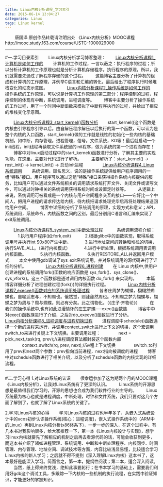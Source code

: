 ```yaml
---
title: Linux内核分析课程_学习索引
date: 2015-06-14 13:04:27
categories: Linux
tags: Linux kernel
---
```

﻿
　　唐国泽 原创作品转载请注明出处 《Linux内核分析》MOOC课程http://mooc.study.163.com/course/USTC-1000029000
****
#一.学习目录索引
 　　Linux内核分析学习博客整理：
 　　[Linux内核分析课程1_计算机是如何工作的](http://blog.csdn.net/tang152453/article/details/44087589)
 　　计算机的工作过程，一言以蔽之：执行程序的过程；所以分析计算机的工作原理也就是分析计算机存储程序，执行程序的原理，所以，我们就需要先通过了解程序存储的这个过程。
 　　这篇博客主要分析了计算机的组成和计算机的工作原理，并例举C语言和汇编的转化，最后给出了程序执行时候堆栈变化的动态示意图。
 　　
　　[Linux内核分析课程2_操作系统是如何工作的](http://blog.csdn.net/tang152453/article/details/44204925)
　　操作系统的工作原理，可以说是计算机工作原理的第二部分：程序控制的过程，程序控制的体现有中断，系统调用，进程调度等。
　　博客中主要分析了操作系统的工作过程，用了一个时间中断函数来模拟了中断程序执行的过程，并给出了相应的堆栈变化示意图。

 　　[Linux内核分析课程3_start_kernel()函数分析](http://blog.csdn.net/tang152453/article/details/44536913)
 　　start_kernel()这个函数是内核由引导程序引导以后，由自解压程序解压以后执行的第一个函数，可以认为是整个内核的入口函数，start_kernel()做的工作就是线性的初始化一些内核的基础机制，如中断，内存管理，进程管理，信号，文件系统，KO等！最后就启动一个init线程，init线程再读取文件系统里的init程序，做为系统的第一个进程而存在！
 　　博客中对linux启动过程中的start_kernel()函数进行分析，了解其主要的实现功能，在这里，主要对代码进行了解析。
 　　主要解析了：start_kernel() -> rest_init() -> kernel_init() -> 启动init进程
 　　
 　　[Linux内核分析课程4_Linux系统调用](http://blog.csdn.net/tang152453/article/details/44726799)
 　　系统调用，顾名思义，说的是操作系统提供给用户程序调用的一组“特殊”接口。用户程序可以通过这组“特殊”接口来获得操作系统内核提供的服务，比如用户可以通过文件系统相关的调用请求系统打开文件、关闭文件或读写文件，可以通过时钟相关的系统调用获得系统时间或设置定时器等。
 　　从逻辑上来说，系统调用可被看成是一个内核与用户空间程序交互的接口——它好比一个中间人，把用户进程的请求传达给内核，待内核把请求处理完毕后再将处理结果送回给用户空间。
 　　博客中详细的分析了系统调用的原理，实现方式和意义；API，系统调用，系统命令，内核函数之间的区别，最后分别用C语言和汇编来实现了exit系统调用。

 　　[Linux内核分析课程5_system_call中断处理过程](http://blog.csdn.net/tang152453/article/details/44888515)
 　　　系统调用流程介绍：
　　　1.执行用户程序(如:fork,exit)
　　　2.根据glibc中的函数实现，取得系统调用号并执行int $0x80产生中断。
　　　3.进行地址空间的转换和堆栈的切换，执行SAVE_ALL。（进行内核模式）
　　　4.进行中断处理，根据系统调用表调用内核函数。
　　　5.执行内核函数。
　　　6.执行RESTORE_ALL并返回用户模式
 　　本文中使用gdb调试了sys_exit系统调用，并对系统调用的源代码进行了详细的分析。
 　　
　　[Linux内核分析课程6_进程创建](http://blog.csdn.net/tang152453/article/details/45011085)
　　在 Linux 内核中,供用户创建进程的系统调用fork()函数的响应函数是 sys_fork()、sys_clone()、sys_vfork()。这三个函数都是通过调用内核函数 do_fork() 来实现的。
　　本篇博客详细分析了进程创建过程(fork())的详细执行过程。
　　
　　[Linux内核分析课程7_execve()函数对应的系统调用处理过程](http://blog.csdn.net/tang152453/article/details/45126661)
　　昔者庄周梦为蝴蝶，栩栩然蝴蝶也，自喻适志与，不知周也。俄然觉，则蘧蘧然周也。不知周之梦为蝴蝶与，蝴蝶之梦为周与？周与蝴蝶，则必有分矣。此之谓物化。（《庄子·齐物论》） 
　　在我们的操作系统中,也有如此浪漫情怀的庄生梦蝶—–exec()函数族. 
　　博客中中对exec()函数族进行了介绍，之后对do_execve()函数进行了分析。
　　
 　　[Linux内核分析课程8_进程调度与进程切换过程](http://blog.csdn.net/tang152453/article/details/45287701)
 　　进程调度中schedule()函数选择一个新的进程来运行，并调用context_switch进行上下文的切换，这个宏调用switch_to来进行关键上下文切换。主要调用过程： 
　　　　next = pick_next_task(rq, prev);//进程调度算法都封装这个函数内部 
　　　　context_switch(rq, prev, next);//进程上下文切换 
　　　　switch_to利用了prev和next两个参数：prev指向当前进程，next指向被调度的进程
 　　博客中对schedule函数进行了相关介绍，以及分析了schedule函数的内核实现的详细流程。
<!-- more -->
****
#二.学习心得
  1.对Linux系统的认识
  　　很幸运参加了这为期两个月的MOOC课程《Linux内核分析》，让我对Linux系统有了更深的认识。
  　　Linux系统的开源思想是最值得我们学习的，开源的思想也会成为我们软件行业的主导的。
  　　Linux系统最为核心也就是进程调度，中断处理，时钟和文件系统，我们只要对这几个方面了解到了，也就了解了Linux系统的关键了。

2.学习Linux内核的心得
　　学习Linux内核的过程也半年多了，从嵌入式系统设计中的ucos初步认识操作系统(核心：进程调度)，嵌入式操作系统中的（ARM中的Linux）再到Linux内核分析(x86体系下)，一步一步的深入，在这个过程中，有几本书对我影响很多，给大家推荐一下，第一本《Linux内核设计与实现》，想学习linux内核就要先了解相应的机制之后再去看源代码的话，可能会收获到更多，而这本书介绍了诸如进程管理、系统调用、中断和中断处理程序、内核同步、时间管理、内存管理、地址空间、调试技术等方面，内容比较浅显易懂，比较适合学习Linux内核的新人学习；之后就不得不提到《深入理解Linux内核》这本书了，这本最好是能深入学习。简而言之，第一本，提纲性阅读；第二本，适合深入阅读。
　　当然，纸上得来终觉浅，绝知此事要躬行；在书本学习的基础上，需要我们利用好gdb这个调试工具，多跟踪一下内核的一些机制的执行流程，在实践中验证知识，才能更好的掌握知识。

